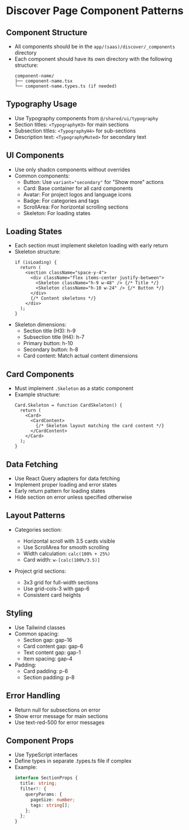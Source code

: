 # Discover Page Component Patterns

## Component Structure
- All components should be in the `app/(saas)/discover/_components` directory
- Each component should have its own directory with the following structure:
  ```
  component-name/
  ├── component-name.tsx
  └── component-name.types.ts (if needed)
  ```

## Typography Usage
- Use Typography components from `@/shared/ui/typography`
- Section titles: `<TypographyH3>` for main sections
- Subsection titles: `<TypographyH4>` for sub-sections
- Description text: `<TypographyMuted>` for secondary text

## UI Components
- Use only shadcn components without overrides
- Common components:
  - Button: Use `variant="secondary"` for "Show more" actions
  - Card: Base container for all card components
  - Avatar: For project logos and language icons
  - Badge: For categories and tags
  - ScrollArea: For horizontal scrolling sections
  - Skeleton: For loading states

## Loading States
- Each section must implement skeleton loading with early return
- Skeleton structure:
  ```tsx
  if (isLoading) {
    return (
      <section className="space-y-4">
        <div className="flex items-center justify-between">
          <Skeleton className="h-9 w-48" /> {/* Title */}
          <Skeleton className="h-10 w-24" /> {/* Button */}
        </div>
        {/* Content skeletons */}
      </div>
    );
  }
  ```
- Skeleton dimensions:
  - Section title (H3): h-9
  - Subsection title (H4): h-7
  - Primary button: h-10
  - Secondary button: h-8
  - Card content: Match actual content dimensions

## Card Components
- Must implement `.Skeleton` as a static component
- Example structure:
  ```tsx
  Card.Skeleton = function CardSkeleton() {
    return (
      <Card>
        <CardContent>
          {/* Skeleton layout matching the card content */}
        </CardContent>
      </Card>
    );
  }
  ```

## Data Fetching
- Use React Query adapters for data fetching
- Implement proper loading and error states
- Early return pattern for loading states
- Hide section on error unless specified otherwise

## Layout Patterns
- Categories section:
  - Horizontal scroll with 3.5 cards visible
  - Use ScrollArea for smooth scrolling
  - Width calculation: `calc(100% + 25%)`
  - Card width: `w-[calc(100%/3.5)]`

- Project grid sections:
  - 3x3 grid for full-width sections
  - Use grid-cols-3 with gap-6
  - Consistent card heights

## Styling
- Use Tailwind classes
- Common spacing:
  - Section gap: gap-16
  - Card content gap: gap-6
  - Text content gap: gap-1
  - Item spacing: gap-4
- Padding:
  - Card padding: p-6
  - Section padding: p-8

## Error Handling
- Return null for subsections on error
- Show error message for main sections
- Use text-red-500 for error messages

## Component Props
- Use TypeScript interfaces
- Define types in separate .types.ts file if complex
- Example:
  ```typescript
  interface SectionProps {
    title: string;
    filter?: {
      queryParams: {
        pageSize: number;
        tags: string[];
      };
    };
  }
  ``` 
